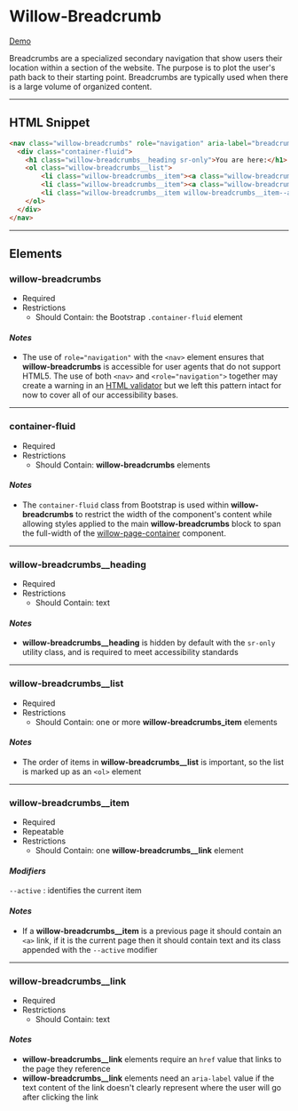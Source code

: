 # **Willow-Breadcrumb**

[Demo](https://unumux.github.io/willow-testing-site/components/breadcrumbs.html)

Breadcrumbs are a specialized secondary navigation that show users their location within a section of the website. The purpose is to plot the user's path back to their starting point. Breadcrumbs are typically used when there is a large volume of organized content.

---

## HTML Snippet

```html
<nav class="willow-breadcrumbs" role="navigation" aria-label="breadcrumb">
  <div class="container-fluid">
    <h1 class="willow-breadcrumbs__heading sr-only">You are here:</h1>
    <ol class="willow-breadcrumbs__list">
        <li class="willow-breadcrumbs__item"><a class="willow-breadcrumbs__link" href="" aria-label="">Nav Item 1</a></li>
        <li class="willow-breadcrumbs__item"><a class="willow-breadcrumbs__link" href="" aria-label="">Nav Item 2</a></li>
        <li class="willow-breadcrumbs__item willow-breadcrumbs__item--active">Current Item</li>
    </ol>
  </div>
</nav>
```

---

## Elements

### willow-breadcrumbs

- Required
- Restrictions
  - Should Contain: the Bootstrap `.container-fluid` element

#### _Notes_

- The use of `role="navigation"` with the `<nav>` element ensures that **willow-breadcrumbs** is accessible for user agents that do not support HTML5. The use of both `<nav>` and `<role="navigation">` together may create a warning in an [HTML validator](https://validator.w3.org/) but we left this pattern intact for now to cover all of our accessibility bases.

---

### container-fluid

- Required
- Restrictions
  - Should Contain: **willow-breadcrumbs** elements

#### _Notes_

- The `container-fluid` class from Bootstrap is used within **willow-breadcrumbs** to restrict the width of the component's content while allowing styles applied to the main **willow-breadcrumbs** block to span the full-width of the [willow-page-container](../page-container) component.

---

### willow-breadcrumbs__heading

- Required
- Restrictions
  - Should Contain: text

#### _Notes_

- **willow-breadcrumbs__heading** is hidden by default with the `sr-only` utility class, and is required to meet accessibility standards

---

### willow-breadcrumbs__list

- Required
- Restrictions
  - Should Contain: one or more **willow-breadcrumbs_item** elements

#### _Notes_

- The order of items in **willow-breadcrumbs__list** is important, so the list is marked up as an `<ol>` element

---

### willow-breadcrumbs__item

- Required
- Repeatable
- Restrictions
  - Should Contain: one **willow-breadcrumbs__link** element

#### _Modifiers_

`--active` : identifies the current item

#### _Notes_

- If a **willow-breadcrumbs__item** is a previous page it should contain an `<a>` link, if it is the current page then it should contain text and its class appended with the `--active` modifier

---

### willow-breadcrumbs__link

- Required
- Restrictions
  - Should Contain: text

#### _Notes_

- **willow-breadcrumbs__link** elements require an `href` value that links to the page they reference
- **willow-breadcrumbs__link** elements need an `aria-label` value if the text content of the link doesn't clearly represent where the user will go after clicking the link
